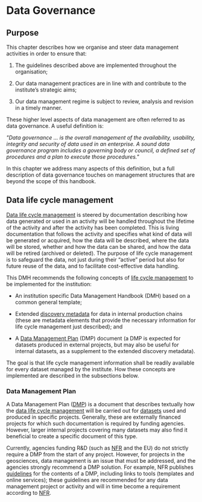 Data Governance
===============

Purpose
-------

This chapter describes how we organise and steer data management activities in order to ensure that:

1.  The guidelines described above are implemented throughout the organisation;

2.  Our data management practices are in line with and contribute to the institute’s strategic aims;

3.  Our data management regime is subject to review, analysis and revision in a timely manner.

These higher level aspects of data management are often referred to as data governance. A useful definition is:

*"Data governance … is the overall management of the availability, usability, integrity and security of data used in an enterprise. A sound data governance program includes a governing body or council, a defined set of procedures and a plan to execute those procedures."*

In this chapter we address many aspects of this definition, but a full description of data governance touches on management structures that are beyond the scope of this handbook.

Data life cycle management
--------------------------

[Data life cycle management](#glossary-data-life-cycle-management) is steered by documentation describing how data generated or used in an activity will be handled throughout the lifetime of the activity and after the activity has been completed. This is living documentation that follows the activity and specifies what kind of data will be generated or acquired, how the data will be described, where the data will be stored, whether and how the data can be shared, and how the data will be retired (archived or deleted). The purpose of life cycle management is to safeguard the data, not just during their “active” period but also for future reuse of the data, and to facilitate cost-effective data handling.

This DMH recommends the following concepts of [life cycle management](#data-life-cycle-managment) to be implemented for the institution:

-   An institution specific Data Management Handbook (DMH) based on a common general template;

-   Extended [discovery metadata](#glossary-discovery-metadata) for data in internal production chains (these are metadata elements that provide the necessary information for life cycle management just described); and

-   A [Data Management Plan](#dmp) (DMP) document (a DMP is expected for datasets produced in external projects, but may also be useful for internal datasets, as a supplement to the extended discovery metadata).

The goal is that life cycle management information shall be readily available for every dataset managed by the institute. How these concepts are implemented are described in the subsections below.

### Data Management Plan

A Data Management Plan ([DMP](#dmp)) is a document that describes textually how the [data life cycle management](#glossary-data-life-cycle-management) will be carried out for [datasets](#glossary-dataset) used and produced in specific projects. Generally, these are externally financed projects for which such documentation is required by funding agencies. However, larger internal projects covering many datasets may also find it beneficial to create a specific document of this type.

Currently, agencies funding R&D (such as [NFR](#nfr) and the EU) do not strictly require a DMP from the start of any project. However, for projects in the geosciences, data management is an issue that must be addressed, and the agencies strongly recommend a DMP solution. For example, NFR publishes [guidelines](https://www.forskningsradet.no/en/Adviser-research-policy/open-science/open-access-to-research-data/) for the contents of a DMP, including links to tools (templates and online services); these guidelines are recommended for any data management project or activity and will in time become a requirement according to [NFR](#nfr).
